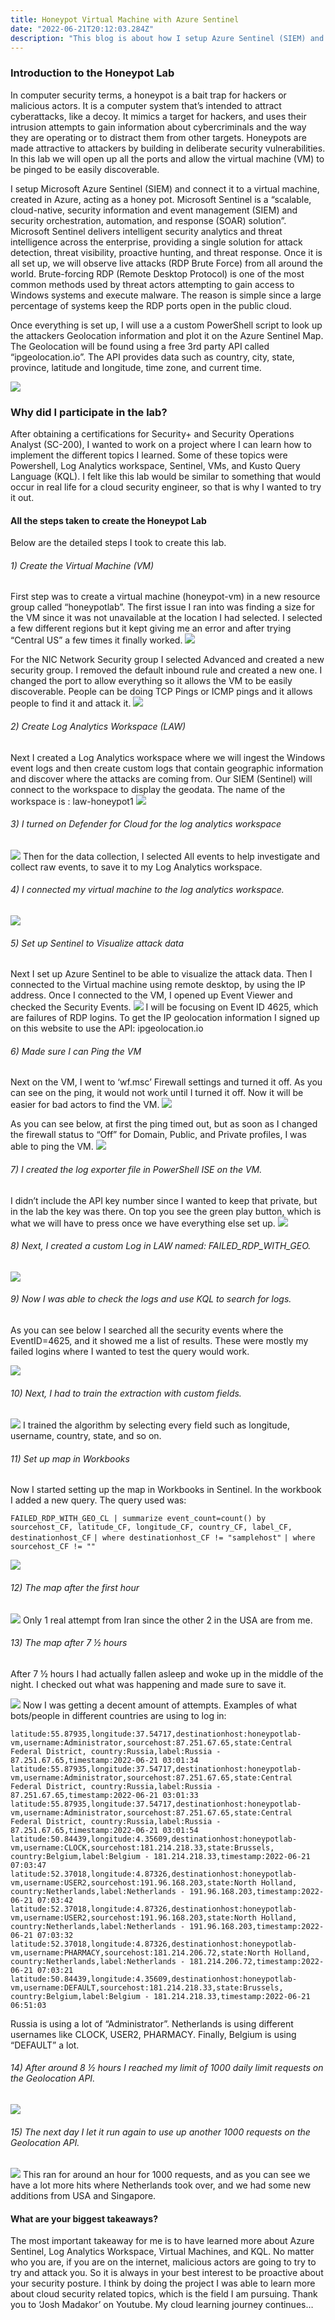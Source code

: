 ```yaml
---
title: Honeypot Virtual Machine with Azure Sentinel
date: "2022-06-21T20:12:03.284Z"
description: "This blog is about how I setup Azure Sentinel (SIEM) and connected it to a live Azure Virtual Machine (VM) acting as a honeypot."
---
```


### Introduction to the Honeypot Lab
In computer security terms, a honeypot is a bait trap for hackers or malicious actors. It is a computer system that’s intended to attract cyberattacks, like a decoy. It mimics a target for hackers, and uses their intrusion attempts to gain information about cybercriminals and the way they are operating or to distract them from other targets. Honeypots are made attractive to attackers by building in deliberate security vulnerabilities. In this lab we will open up all the ports and allow the virtual machine (VM) to be pinged to be easily discoverable.

I setup Microsoft Azure Sentinel (SIEM) and connect it to a virtual machine, created in Azure, acting as a honey pot. Microsoft Sentinel is a “scalable, cloud-native, security information and event management (SIEM) and security orchestration, automation, and response (SOAR) solution”. Microsoft Sentinel delivers intelligent security analytics and threat intelligence across the enterprise, providing a single solution for attack detection, threat visibility, proactive hunting, and threat response. Once it is all set up, we will observe live attacks (RDP Brute Force) from all around the world. Brute-forcing RDP (Remote Desktop Protocol) is one of the most common methods used by threat actors attempting to gain access to Windows systems and execute malware. The reason is simple since a large percentage of systems keep the RDP ports open in the public cloud. 

Once everything is set up, I will use a a custom PowerShell script to look up the attackers Geolocation information and plot it on the Azure Sentinel Map. The Geolocation will be found using a free 3rd party API called “ipgeolocation.io”. The API provides data such as country, city, state, province, latitude and longitude, time zone, and current time.


![](./1_azure_cloud.png)


### Why did I participate in the lab?
After obtaining a certifications for Security+ and Security Operations Analyst (SC-200), I wanted to work on a project where I can learn how to implement the different topics I learned. Some of these topics were Powershell, Log Analytics workspace, Sentinel, VMs, and Kusto Query Language (KQL). I felt like this lab would be similar to something that would occur in real life for a cloud security engineer, so that is why I wanted to try it out.


#### All the steps taken to create the Honeypot Lab

Below are the detailed steps I took to create this lab.


###### 1) Create the Virtual Machine (VM)

First step was to create a virtual machine (honeypot-vm) in a new resource group called “honeypotlab”.
The first issue I ran into was finding a size for the VM since it was not unavailable at the location I had selected. I selected a few different regions but it kept giving me an error and after trying “Central US” a few times it finally worked.
![](./1_createVM.png)

For the NIC Network Security group I selected Advanced and created a new security group. I removed the default inbound rule and created a new one. I changed the port to allow everything so it allows the VM to be easily discoverable. People can be doing TCP Pings or ICMP pings and it allows people to find it and attack it.
![](./1_NSG.png)

###### 2) Create Log Analytics Workspace (LAW) 

Next I created a Log Analytics workspace where we will ingest the Windows event logs and then create custom logs that contain geographic information and discover where the attacks are coming from. Our SIEM (Sentinel) will connect to the workspace to display the geodata.
The name of the workspace is : law-honeypot1
![](./2_LAW.png)


###### 3) I turned on Defender for Cloud for the log analytics workspace

![](./3_Defender.png)
Then for the data collection, I selected All events to help investigate and collect raw events, to save it to my Log Analytics workspace.

###### 4) I connected my virtual machine to the log analytics workspace.

![](./4_VM_LAW.png)

###### 5)  Set up Sentinel to Visualize attack data

Next I set up Azure Sentinel to be able to visualize the attack data. Then I connected to the Virtual machine using remote desktop, by using the IP address. 
Once I connected to the VM, I opened up Event Viewer and checked the Security Events.
![](./5_events.png)
I will be focusing on Event ID 4625, which are failures of RDP logins.
To get the IP geolocation information I signed up on this website to use the API: ipgeolocation.io

###### 6) Made sure I can Ping the VM

Next on the VM, I went to ‘wf.msc’ Firewall settings and turned it off. As you can see on the ping, it would not work until I turned it off. Now it will be easier for bad actors to find the VM.
![](./6_firewall.png)

As you can see below, at first the ping timed out, but as soon as I changed the firewall status to “Off” for Domain, Public, and Private profiles, I was able to ping the VM.
![](./6_ping.png)


###### 7) I created the log exporter file in PowerShell ISE on the VM.

I didn’t include the API key number since I wanted to keep that private, but in the lab the key was there. On top you see the green play button, which is what we will have to press once we have everything else set up.
![](./7_log.png)


###### 8) Next, I created a custom Log in LAW named: FAILED_RDP_WITH_GEO.

![](./8_custom_log.png)


###### 9)  Now I was able to check the logs and use KQL to search for logs.

As you can see below I searched all the security events where the EventID=4625, and it showed me a list of results. These were mostly my failed logins where I wanted to test the query would work.

![](./9_LAW_KQL.png)

###### 10) Next, I had to train the extraction with custom fields.

![](./10_custom_fields.png)
I trained the algorithm by selecting every field such as longitude, username, country, state, and so on.


###### 11) Set up map in Workbooks

Now I started setting up the map in Workbooks in Sentinel. In the workbook I added a new query.
The query used was:

 ``` FAILED_RDP_WITH_GEO_CL | summarize event_count=count() by sourcehost_CF, latitude_CF, longitude_CF, country_CF, label_CF, destinationhost_CF ```
``` | where destinationhost_CF != "samplehost" ```
``` | where sourcehost_CF != "" ```


![](./11_map_setup.png)


###### 12) The map after the first hour

![](./12_map_1st_hour.png)
Only 1 real attempt from Iran since the other 2 in the USA are from me.

###### 13) The map after 7 ½ hours

After 7 ½ hours I had actually fallen asleep and woke up in the middle of the night. I checked out what was happening and made sure to save it.

![](./13_map_7-5.png)
Now I was getting a decent amount of attempts. Examples of what bots/people in different countries are using to log in:

``` latitude:55.87935,longitude:37.54717,destinationhost:honeypotlab-vm,username:Administrator,sourcehost:87.251.67.65,state:Central Federal District, country:Russia,label:Russia - 87.251.67.65,timestamp:2022-06-21 03:01:36
latitude:55.87935,longitude:37.54717,destinationhost:honeypotlab-vm,username:Administrator,sourcehost:87.251.67.65,state:Central Federal District, country:Russia,label:Russia - 87.251.67.65,timestamp:2022-06-21 03:01:34
latitude:55.87935,longitude:37.54717,destinationhost:honeypotlab-vm,username:Administrator,sourcehost:87.251.67.65,state:Central Federal District, country:Russia,label:Russia - 87.251.67.65,timestamp:2022-06-21 03:01:33
latitude:55.87935,longitude:37.54717,destinationhost:honeypotlab-vm,username:Administrator,sourcehost:87.251.67.65,state:Central Federal District, country:Russia,label:Russia - 87.251.67.65,timestamp:2022-06-21 03:01:54
latitude:50.84439,longitude:4.35609,destinationhost:honeypotlab-vm,username:CLOCK,sourcehost:181.214.218.33,state:Brussels, country:Belgium,label:Belgium - 181.214.218.33,timestamp:2022-06-21 07:03:47
latitude:52.37018,longitude:4.87326,destinationhost:honeypotlab-vm,username:USER2,sourcehost:191.96.168.203,state:North Holland, country:Netherlands,label:Netherlands - 191.96.168.203,timestamp:2022-06-21 07:03:42
latitude:52.37018,longitude:4.87326,destinationhost:honeypotlab-vm,username:USER2,sourcehost:191.96.168.203,state:North Holland, country:Netherlands,label:Netherlands - 191.96.168.203,timestamp:2022-06-21 07:03:32
latitude:52.37018,longitude:4.87326,destinationhost:honeypotlab-vm,username:PHARMACY,sourcehost:181.214.206.72,state:North Holland, country:Netherlands,label:Netherlands - 181.214.206.72,timestamp:2022-06-21 07:03:21
latitude:50.84439,longitude:4.35609,destinationhost:honeypotlab-vm,username:DEFAULT,sourcehost:181.214.218.33,state:Brussels, country:Belgium,label:Belgium - 181.214.218.33,timestamp:2022-06-21 06:51:03
```
Russia is using a lot of “Administrator”. Netherlands is using different usernames like CLOCK, USER2, PHARMACY. Finally, Belgium is using “DEFAULT” a lot.


###### 14) After around 8 ½ hours I reached my limit of 1000 daily limit requests on the Geolocation API.

![](./14_map_8-5.png)


###### 15) The next day I let it run again to use up another 1000 requests on the Geolocation API.

![](./15_last_map.png)
This ran for around an hour for 1000 requests, and as you can see we have a lot more hits where Netherlands took over, and we had some new additions from USA and Singapore.


#### What are your biggest takeaways?
The most important takeaway for me is to have learned more about Azure Sentinel, Log Analytics Workspace, Virtual Machines, and KQL. No matter who you are, if you are on the internet, malicious actors are going to try to try and attack you. So it is always in your best interest to be proactive about your security posture. I think by doing the project I was able to learn more about cloud security related topics, which is the field I am pursuing. Thank you to ‘Josh Madakor’ on Youtube. My cloud learning journey continues…
